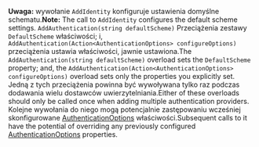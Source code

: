 <span data-ttu-id="35f6b-101">**Uwaga:** wywołanie `AddIdentity` konfiguruje ustawienia domyślne schematu.</span><span class="sxs-lookup"><span data-stu-id="35f6b-101">**Note:** The call to `AddIdentity` configures the default scheme settings.</span></span> <span data-ttu-id="35f6b-102">`AddAuthentication(string defaultScheme)` Przeciążenia zestawy `DefaultScheme` właściwości; i, `AddAuthentication(Action<AuthenticationOptions> configureOptions)` przeciążenia ustawia właściwości, jawnie ustawiona.</span><span class="sxs-lookup"><span data-stu-id="35f6b-102">The `AddAuthentication(string defaultScheme)` overload sets the `DefaultScheme` property; and, the `AddAuthentication(Action<AuthenticationOptions> configureOptions)` overload sets only the properties you explicitly set.</span></span> <span data-ttu-id="35f6b-103">Jedną z tych przeciążenia powinna być wywoływana tylko raz podczas dodawania wielu dostawców uwierzytelniania.</span><span class="sxs-lookup"><span data-stu-id="35f6b-103">Either of these overloads should only be called once when adding multiple authentication providers.</span></span> <span data-ttu-id="35f6b-104">Kolejne wywołania do niego mogą potencjalnie zastępowaniu wcześniej skonfigurowane [AuthenticationOptions](https://docs.microsoft.com/aspnet/core/api/microsoft.aspnetcore.builder.authenticationoptions) właściwości.</span><span class="sxs-lookup"><span data-stu-id="35f6b-104">Subsequent calls to it have the potential of overriding any previously configured [AuthenticationOptions](https://docs.microsoft.com/aspnet/core/api/microsoft.aspnetcore.builder.authenticationoptions) properties.</span></span>